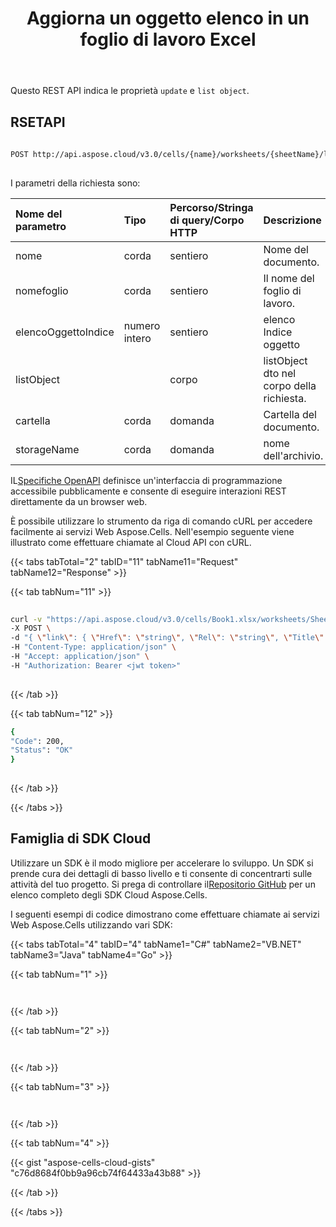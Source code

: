 ﻿---
title: Aggiorna un oggetto elenco in un foglio di lavoro Excel
second_title: Aspose.Cells Cloud Documen
linktitle: Aggiorna
type: docs
url: /it/list-objects/update/
aliases: [/update-a-list-object-or-table-inside-the-worksheet/,/tables/update/]
keywords: Update a list object(table) in an Excel worksheet
description: Aspose.Cells Cloud REST API supporta l'aggiornamento di un oggetto elenco (tabella) in un foglio di lavoro Excel. L'SDK supporta tipi di linguaggi di sviluppo. Includono Android, C#, Go, Java, NodeJS, Perl, PHP, Python, Ruby e swift
weight: 20
kwords: Excel, Office Cloud, REST API, Foglio di calcolo, PDF, CSV, Json, Markdwon, Aggiorna un oggetto elenco in un foglio di lavoro Excel
---
Questo REST API indica le proprietà `update` e `list object`.

 
## RSETAPI
 
```bash
 
POST http://api.aspose.cloud/v3.0/cells/{name}/worksheets/{sheetName}/listobjects/{listObjectIndex}
 
```
 I parametri della richiesta sono:
 
| Nome del parametro| Tipo| Percorso/Stringa di query/Corpo HTTP|Descrizione|
|:- |:- |:- |:- |
| nome| corda| sentiero| Nome del documento.|
| nomefoglio| corda| sentiero| Il nome del foglio di lavoro.|
| elencoOggettoIndice| numero intero| sentiero| elenco Indice oggetto|
| listObject|| corpo| listObject dto nel corpo della richiesta.|
| cartella| corda| domanda| Cartella del documento.|
| storageName| corda| domanda| nome dell'archivio.|
 
 IL[Specifiche OpenAPI](https://apireference.aspose.cloud/cells/#/ListObjects/PostWorksheetListObject) definisce un'interfaccia di programmazione accessibile pubblicamente e consente di eseguire interazioni REST direttamente da un browser web.
 
È possibile utilizzare lo strumento da riga di comando cURL per accedere facilmente ai servizi Web Aspose.Cells. Nell'esempio seguente viene illustrato come effettuare chiamate al Cloud API con cURL.
 
{{< tabs tabTotal="2" tabID="11" tabName11="Request" tabName12="Response" >}}
 
{{< tab tabNum="11" >}}
 
```bash
 
curl -v "https://api.aspose.cloud/v3.0/cells/Book1.xlsx/worksheets/Sheet7/listobjects/0" \
-X POST \
-d "{ \"link\": { \"Href\": \"string\", \"Rel\": \"string\", \"Title\": \"string\", \"Type\": \"string\" }, \"AutoFilter\": { \"link\": { \"Href\": \"string\", \"Rel\": \"string\", \"Title\": \"string\", \"Type\": \"string\" }, \"FilterColumns\": [ { \"FieldIndex\": 0, \"FilterType\": \"string\", \"MultipleFilters\": { \"MatchBlank\": true, \"MultipleFilterList\": [ {} ] }, \"ColorFilter\": { \"FilterByFillColor\": \"string\", \"Pattern\": \"string\", \"Color\": { \"Color\": { \"A\": 0, \"R\": 0, \"G\": 0, \"B\": 0 }, \"ColorIndex\": 0, \"IsShapeColor\": true, \"ThemeColor\": { \"ColorType\": \"string\", \"Tint\": 0 }, \"Type\": \"string\" }, \"ForegroundColorColor\": { \"Color\": { \"A\": 0, \"R\": 0, \"G\": 0, \"B\": 0 }, \"ColorIndex\": 0, \"IsShapeColor\": true, \"ThemeColor\": { \"ColorType\": \"string\", \"Tint\": 0 }, \"Type\": \"string\" }, \"BackgroundColor\": { \"Color\": { \"A\": 0, \"R\": 0, \"G\": 0, \"B\": 0 }, \"ColorIndex\": 0, \"IsShapeColor\": true, \"ThemeColor\": { \"ColorType\": \"string\", \"Tint\": 0 }, \"Type\": \"string\" } }, \"CustomFilters\": [ { \"FilterOperatorType\": \"string\" } ], \"DynamicFilter\": { \"DynamicFilterType\": \"string\" }, \"IconFilter\": { \"IconId\": 0, \"IconSetType\": \"string\" }, \"Top10Filter\": { \"Criteria\": \"string\", \"IsPercent\": true, \"IsTop\": true, \"Items\": 0 }, \"Visibledropdown\": \"string\" } ], \"Range\": \"string\", \"Sorter\": { \"CaseSensitive\": true, \"HasHeaders\": true, \"KeyList\": [ { \"Key\": 0, \"SortOrder\": \"string\", \"CustomList\": \"string\" } ], \"SortLeftToRight\": true } }, \"DisplayName\": \"string\", \"StartColumn\": 0, \"StartRow\": 0, \"EndColumn\": 0, \"EndRow\": 0, \"ListColumns\": [ { \"Name\": \"string\", \"TotalsCalculation\": \"string\" } ], \"ShowHeaderRow\": true, \"ShowTableStyleColumnStripes\": true, \"ShowTableStyleFirstColumn\": true, \"ShowTableStyleLastColumn\": true, \"ShowTableStyleRowStripes\": true, \"ShowTotals\": true, \"TableStyleName\": \"string\", \"TableStyleType\": \"string\"}" \
-H "Content-Type: application/json" \
-H "Accept: application/json" \
-H "Authorization: Bearer <jwt token>"
 
```
 
{{< /tab >}}
 
{{< tab tabNum="12" >}}
 
```bash
{
"Code": 200,
"Status": "OK"
}
 
```
 
{{< /tab >}}
 
{{< /tabs >}}
 
## Famiglia di SDK Cloud
 
 Utilizzare un SDK è il modo migliore per accelerare lo sviluppo. Un SDK si prende cura dei dettagli di basso livello e ti consente di concentrarti sulle attività del tuo progetto. Si prega di controllare il[Repositorio GitHub](https://github.com/aspose-cells-cloud) per un elenco completo degli SDK Cloud Aspose.Cells.
 
I seguenti esempi di codice dimostrano come effettuare chiamate ai servizi Web Aspose.Cells utilizzando vari SDK:
 
 
 

{{< tabs tabTotal="4" tabID="4" tabName1="C#" tabName2="VB.NET" tabName3="Java" tabName4="Go" >}}

{{< tab tabNum="1" >}}

```java



```

{{< /tab >}}

{{< tab tabNum="2" >}}

```java



```

{{< /tab >}}

{{< tab tabNum="3" >}}

```java



```

{{< /tab >}}

{{< tab tabNum="4" >}}

{{< gist "aspose-cells-cloud-gists" "c76d8684f0bb9a96cb74f64433a43b88" >}}

{{< /tab >}}

{{< /tabs >}}
